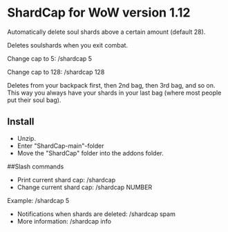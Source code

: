 # ShardCap for WoW version 1.12
Automatically delete soul shards above a certain amount (default 28).

Deletes soulshards when you exit combat.


Change cap to 5: /shardcap 5


Change cap to 128: /shardcap 128





Deletes from your backpack first, then 2nd bag, then 3rd bag, and so on. This way you always have your shards in your last bag (where most people put their soul bag). 


## Install
- Unzip. 
- Enter "ShardCap-main"-folder
- Move the "ShardCap" folder into the addons folder. 

##Slash commands
- Print current shard cap: /shardcap    
- Change current shard cap: /shardcap NUMBER
  
Example: /shardcap 5
  
- Notifications when shards are deleted: /shardcap spam
- More information: /shardcap info


